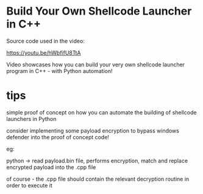 # Build Your Own Shellcode Launcher in C++ 

Source code used in the video:

https://youtu.be/hWbfifU8TtA

Video showcases how you can build your very own shellcode launcher program in C++ - with Python automation!

# tips

simple proof of concept on how you can automate the building of shellcode launchers in Python

consider implementing some payload encryption to bypass windows defender into the proof of concept code!

eg: 

python -> read payload.bin file, performs encryption, match and replace encrypted payload into the .cpp file

of course - the .cpp file should contain the relevant decryption routine in order to execute it
